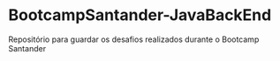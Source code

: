 # BootcampSantander-JavaBackEnd
Repositório para guardar os desafios realizados durante o Bootcamp Santander
